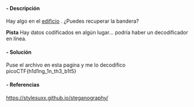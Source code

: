 #### - **Descripción** 
Hay algo en el [edificio](https://jupiter.challenges.picoctf.org/static/011955b303f293d60c8116e6a4c5c84f/buildings.png) . ¿Puedes recuperar la bandera?

**Pista**
Hay datos codificados en algún lugar... podría haber un decodificador en línea.
#### - **Solución** 
Puse el archivo en esta pagina y me lo decodifico 
picoCTF{h1d1ng_1n_th3_b1t5}

#### - **Referencias** 
https://stylesuxx.github.io/steganography/